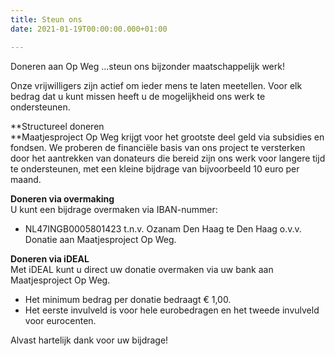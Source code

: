 ```yaml
---
title: Steun ons
date: 2021-01-19T00:00:00.000+01:00

---
```

Doneren aan Op Weg ...steun ons bijzonder maatschappelijk werk!

Onze vrijwilligers zijn actief om ieder mens te laten meetellen. Voor elk bedrag dat u kunt missen heeft u de mogelijkheid ons werk te ondersteunen.  
  
**Structureel doneren  
**Maatjesproject Op Weg krijgt voor het grootste deel geld via subsidies en fondsen. We proberen de financiële basis van ons project te versterken door het aantrekken van donateurs die bereid zijn ons werk voor langere tijd te ondersteunen, met een kleine bijdrage van bijvoorbeeld 10 euro per maand.  
  
**Doneren via overmaking**  
U kunt een bijdrage overmaken via IBAN-nummer:

* NL47INGB0005801423 t.n.v. Ozanam Den Haag te Den Haag o.v.v. Donatie aan Maatjesproject Op Weg.

**Doneren via iDEAL**  
Met iDEAL kunt u direct uw donatie overmaken via uw bank aan Maatjesproject Op Weg.

* Het minimum bedrag per donatie bedraagt € 1,00.
* Het eerste invulveld is voor hele eurobedragen en het tweede invulveld voor eurocenten.

Alvast hartelijk dank voor uw bijdrage!